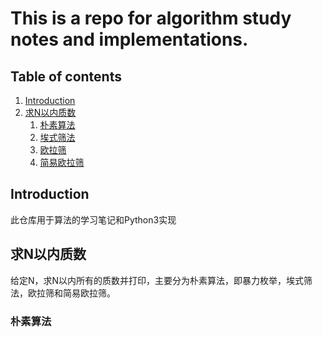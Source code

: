 # This is a repo for algorithm study notes and implementations.

## Table of contents
1. [Introduction](#intro)
2. [求N以内质数](#p1)
    1. [朴素算法](#p11)
    2. [埃式筛法](#p12)
    3. [欧拉筛](#p13)
    4. [简易欧拉筛](#p14)

## Introduction <a name="intro" />
此仓库用于算法的学习笔记和Python3实现

## 求N以内质数 <a name="p1" />
给定N，求N以内所有的质数并打印，主要分为朴素算法，即暴力枚举，埃式筛法，欧拉筛和简易欧拉筛。
### 朴素算法 <a name="p11" />



